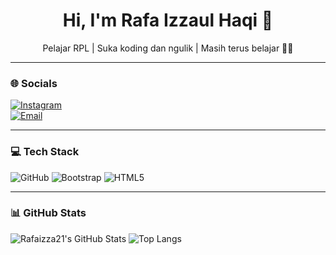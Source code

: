 <h1 align="center">Hi, I'm Rafa Izzaul Haqi 👋</h1>
<p align="center">Pelajar RPL | Suka koding dan ngulik | Masih terus belajar 👨‍💻</p>

---

### 🌐 Socials
[![Instagram](https://img.shields.io/badge/Instagram-E4405F?style=for-the-badge&logo=instagram&logoColor=white)](https://instagram.com/rfa_ijjaa)  
[![Email](https://img.shields.io/badge/Gmail-D44638?style=for-the-badge&logo=gmail&logoColor=white)](mailto:rafaizzaul@gmail.com)

---

### 💻 Tech Stack
![GitHub](https://img.shields.io/badge/GitHub-100000?style=for-the-badge&logo=github&logoColor=white)
![Bootstrap](https://img.shields.io/badge/Bootstrap-563D7C?style=for-the-badge&logo=bootstrap&logoColor=white)
![HTML5](https://img.shields.io/badge/HTML5-E34F26?style=for-the-badge&logo=html5&logoColor=white)

---

### 📊 GitHub Stats
![Rafaizza21's GitHub Stats](https://github-readme-stats.vercel.app/api?username=Rafaizza21&show_icons=true&theme=radical)
![Top Langs](https://github-readme-stats.vercel.app/api/top-langs/?username=Rafaizza21&layout=compact&theme=radical)
